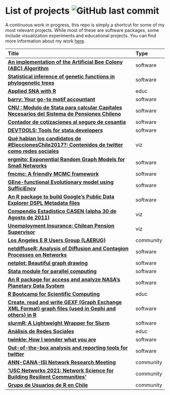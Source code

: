 
# List of projects ![GitHub last commit](https://img.shields.io/github/last-commit/gvegayon/projects)

A continuous work in progress, this repo is simply a shortcut for some
of my most relevant projects. While most of these are software packages,
some include visualization experiments and educational projects. You can
find more information about my work [here](https://ggvy.cl).

| Title                                                                                                                                                                                     | Type      |
| :---------------------------------------------------------------------------------------------------------------------------------------------------------------------------------------- | :-------- |
| <a href="https://github.com/gvegayon/ABCoptim" target="_blank" ><strong>An implementation of the Artificial Bee Colony (ABC) Algorithm</strong></a>                                       | software  |
| <a href="https://github.com/gvegayon/aphylo" target="_blank" ><strong>Statistical inference of genetic functions in phylogenetic trees</strong></a>                                       | software  |
| <a href="https://github.com/gvegayon/appliedsnar" target="_blank" ><strong>Applied SNA with R</strong></a>                                                                                | educ      |
| <a href="https://github.com/gvegayon/barry" target="_blank" ><strong>barry: Your go-to motif accountant</strong></a>                                                                      | software  |
| <a href="https://github.com/gvegayon/cnu " target="_blank" ><strong>CNU : Modulo de Stata para calcular Capitales Necesarios del Sistema de Pensiones Chileno</strong></a>                | software  |
| <a href="https://github.com/gvegayon/cuentacot" target="_blank" ><strong>Contador de cotizaciones al seguro de cesantia </strong></a>                                                     | software  |
| <a href="https://github.com/gvegayon/devtools" target="_blank" ><strong>DEVTOOLS: Tools for stata developers</strong></a>                                                                 | software  |
| <a href="https://gvegayon.github.io/elecciones2017/" target="_blank" ><strong>Qué hablan los candidatos de \#EleccionesChile2017?: Contenidos de twitter como redes sociales</strong></a> | viz       |
| <a href="https://github.com/gvegayon/ergmito" target="_blank" ><strong>ergmito: Exponential Random Graph Models for Small Networks</strong></a>                                           | software  |
| <a href="https://github.com/USCbiostats/fmcmc" target="_blank" ><strong>fmcmc: A friendly MCMC framework</strong></a>                                                                     | software  |
| <a href="https://github.com/USCbiostats/geese" target="_blank" ><strong>GEne-functional Evolutionary model using SufficiEncy</strong></a>                                                 | software  |
| <a href="https://github.com/gvegayon/googlePublicData" target="_blank" ><strong>An R package to build Google’s Public Data Explorer DSPL Metadata files</strong></a>                      | software  |
| <a href="https://www.google.com/publicdata/explore?ds=lt98u9rd734rn_ " target="_blank" ><strong>Compendio Estadístico CASEN (alpha 30 de Agosto de 2011)</strong></a>                     | viz       |
| <a href="https://www.google.com/publicdata/explore?ds=z7j7rseag2fj1j_" target="_blank" ><strong>Unemployment Insurance: Chilean Pension Supervisor</strong></a>                           | viz       |
| <a href="https://github.com/laRusers" target="_blank" ><strong>Los Angeles E R Users Group (LAERUG)</strong></a>                                                                          | community |
| <a href="https://github.com/USCCANA/netdiffuseR" target="_blank" ><strong>netdiffuseR: Analysis of Diffusion and Contagion Processes on Networks</strong></a>                             | software  |
| <a href="https://github.com/USCCANA/netplot" target="_blank" ><strong>netplot: Beautiful graph drawing</strong></a>                                                                       | software  |
| <a href="https://github.com/gvegayon/parallel" target="_blank" ><strong>Stata module for parallel computing</strong></a>                                                                  | software  |
| <a href="https://github.com/gvegayon/PDSR" target="_blank" ><strong>An R package for access and analyze NASA’s Planetary Data System</strong></a>                                         | software  |
| <a href="https://github.com/USCbiostats/rbootcamp" target="_blank" ><strong>R Bootcamp for Scientific Computing</strong></a>                                                              | educ      |
| <a href="https://github.com/gvegayon/rgexf" target="_blank" ><strong>Create, read and write GEXF (Graph Exchange XML Format) graph files (used in Gephi and others) in R</strong></a>     | software  |
| <a href="https://github.com/USCbiostats/slurmR" target="_blank" ><strong>slurmR: A Lightweight Wrapper for Slurm</strong></a>                                                             | software  |
| <a href="https://github.com/gvegayon/taller_sna " target="_blank" ><strong>Análisis de Redes Sociales</strong></a>                                                                        | educ      |
| <a href="https://github.com/gvegayon/twinkle" target="_blank" ><strong>twinkle: How I wonder what you are</strong></a>                                                                    | software  |
| <a href="https://github.com/gvegayon/twitterreport" target="_blank" ><strong>Out-of-the-box analysis and reporting tools for twitter</strong></a>                                         | software  |
| <a href="https://networkanalysis.usc.edu/uscnetworks2020/" target="_blank" ><strong>ANN-CANA-ISI Network Research Meeting </strong></a>                                                   | community |
| <a href="https://networkanalysis.usc.edu/ " target="_blank" ><strong>‘USC Networks 2021: Network Science for Building Resilient Communities’</strong></a>                                 | community |
| <a href="https://www.meetup.com/userchile/" target="_blank" ><strong>Grupo de Usuarios de R en Chile</strong></a>                                                                         | community |
